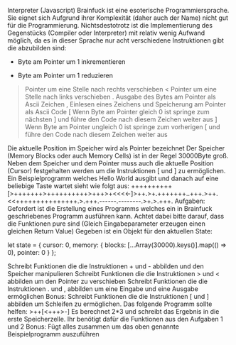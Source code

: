 Interpreter
(Javascript)
Brainfuck ist eine esoterische Programmiersprache.
Sie eignet sich Aufgrund ihrer Komplexität (daher auch der Name) nicht gut für die Programmierung.
Nichtsdestotrotz ist die Implementierung des Gegenstücks (Compiler oder Interpreter) mit relativ wenig Aufwand möglich, da es in dieser Sprache nur acht verschiedene Instruktionen gibt die abzubilden sind:

+ Byte am Pointer um 1 inkrementieren
- Byte am Pointer um 1 reduzieren
> Pointer um eine Stelle nach rechts verschieben
< Pointer um eine Stelle nach links verschieben
. Ausgabe des Bytes am Pointer als Ascii Zeichen
, Einlesen eines Zeichens und Speicherung am Pointer als Ascii Code
[ Wenn Byte am Pointer gleich 0 ist springe zum nächsten ] und führe den Code nach diesem Zeichen weiter aus
] Wenn Byte am Pointer ungleich 0 ist springe zum vorherigen [ und führe den Code nach diesem Zeichen weiter aus

Die aktuelle Position im Speicher wird als Pointer bezeichnet
Der Speicher (Memory Blocks oder auch Memory Cells) ist in der Regel 30000Byte groß.
Neben dem Speicher und dem Pointer muss auch die aktuelle Position (Cursor) festgehalten werden um die Instruktionen [ und ] zu ermöglichen.
Ein Beispielprogramm welches Hello World ausgibt und danach auf eine beliebige Taste wartet sieht wie folgt aus:
++++++++++[>+++++++>++++++++++>+++>+<<<<-]>++.>+.+++++++..+++.>++.<<+++++++++++++++.>.+++.------.--------.>+.>.+++.
Aufgaben:
Gefordert ist die Erstellung eines Programms welches ein in Brainfuck geschriebenes Programm ausführen kann.
Achtet dabei bitte darauf, dass die Funktionen pure sind (Gleich Eingabeparameter erzeugen einen gleichen Return Value)
Gegeben ist ein Objekt für den aktuellen State:

let state = {
    cursor: 0,
    memory: {
        blocks: [...Array(30000).keys()].map(() => 0),
        pointer: 0
    }
};



Schreibt Funktionen die die Instruktionen + und - abbilden und den Speicher manipulieren
Schreibt Funktionen die die Instruktionen > und < abbilden um den Pointer zu verschieben
Schreibt Funktionen die die Instruktionen . und , abbilden um eine Eingabe und eine Ausgabe ermöglichen
Bonus: Schreibt Funktionen die die Instruktionen [ und ] abbilden um Schleifen zu ermöglichen.
Das folgende Programm sollte helfen: >++[<+++>-] Es berechnet 2*3 und schreibt das Ergebnis in die erste Speicherzelle.
Ihr benötigt dafür die Funktionen aus den Aufgaben 1 und 2
Bonus: Fügt alles zusammen um das oben genannte Beispielprogramm auszuführen